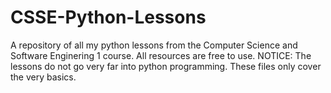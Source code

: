 # CSSE-Python-Lessons
A repository of all my python lessons from the Computer Science and Software Enginering 1 course. All resources are free to use.
NOTICE: The lessons do not go very far into python programming. These files only cover the very basics.
